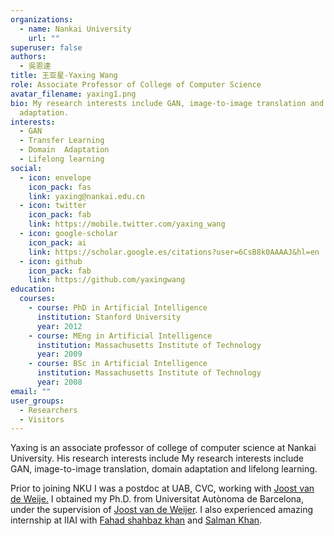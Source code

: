 ```yaml
---
organizations:
  - name: Nankai University
    url: ""
superuser: false
authors:
  - 吳恩達
title: 王亚星-Yaxing Wang
role: Associate Professor of College of Computer Science
avatar_filename: yaxing1.png
bio: My research interests include GAN, image-to-image translation and domain
  adaptation.
interests:
  - GAN
  - Transfer Learning
  - Domain  Adaptation
  - Lifelong learning
social:
  - icon: envelope
    icon_pack: fas
    link: yaxing@nankai.edu.cn
  - icon: twitter
    icon_pack: fab
    link: https://mobile.twitter.com/yaxing_wang
  - icon: google-scholar
    icon_pack: ai
    link: https://scholar.google.es/citations?user=6CsB8k0AAAAJ&hl=en
  - icon: github
    icon_pack: fab
    link: https://github.com/yaxingwang
education:
  courses:
    - course: PhD in Artificial Intelligence
      institution: Stanford University
      year: 2012
    - course: MEng in Artificial Intelligence
      institution: Massachusetts Institute of Technology
      year: 2009
    - course: BSc in Artificial Intelligence
      institution: Massachusetts Institute of Technology
      year: 2008
email: ""
user_groups:
  - Researchers
  - Visitors
---
```

Yaxing is an associate professor of college of computer science at Nankai University. His research interests include My research interests include GAN, image-to-image translation, domain adaptation and lifelong learning. 

Prior to joining NKU I was a  postdoc at UAB, CVC, working with **[ ](https://billf.mit.edu/)**[Joost van de Weije.](http://www.cvc.uab.es/LAMP/joost/) I obtained my Ph.D. from Universitat Autònoma de Barcelona, under the supervision of [Joost van de Weijer](http://www.cvc.uab.es/LAMP/joost/).  I also experienced amazing internship at IIAI with [Fahad shahbaz khan](https://sites.google.com/view/fahadkhans/home) and [Salman Khan](https://salman-h-khan.github.io/).